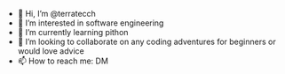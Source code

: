 - 👋 Hi, I’m @terratecch
- 👀 I’m interested in software engineering
- 🌱 I’m currently learning pithon
- 💞️ I’m looking to collaborate on any coding adventures for beginners or would love advice
- 📫 How to reach me: DM

<!---
terratecch/terratecch is a ✨ special ✨ repository because its `README.md` (this file) appears on your GitHub profile.
You can click the Preview link to take a look at your changes.
--->
